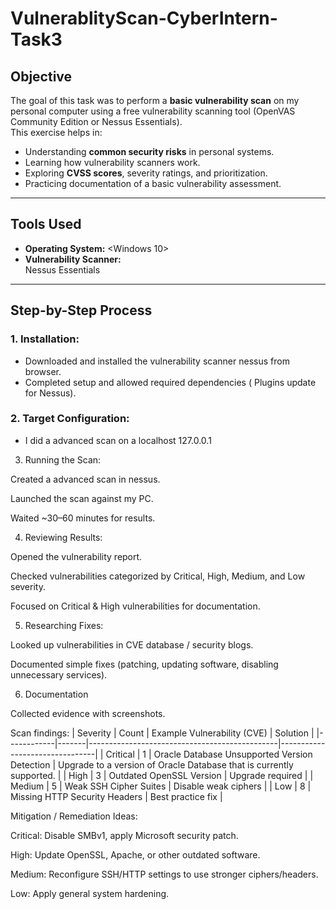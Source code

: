 # VulnerablityScan-CyberIntern-Task3
 

##  Objective  
The goal of this task was to perform a **basic vulnerability scan** on my personal computer using a free vulnerability scanning tool (OpenVAS Community Edition or Nessus Essentials).  
This exercise helps in:  
- Understanding **common security risks** in personal systems.  
- Learning how vulnerability scanners work.  
- Exploring **CVSS scores**, severity ratings, and prioritization.  
- Practicing documentation of a basic vulnerability assessment.  

---

##  Tools Used  
- **Operating System:** <Windows 10>  
- **Vulnerability Scanner:**  
    Nessus Essentials  
---

##  Step-by-Step Process  

### 1. Installation:  
- Downloaded and installed the vulnerability scanner nessus from browser.  
- Completed setup and allowed required dependencies ( Plugins update for Nessus).  

### 2. Target Configuration:  
- I did a advanced scan on a localhost 127.0.0.1

 3. Running the Scan:

Created a advanced scan in nessus.

Launched the scan against my PC.

Waited ~30–60 minutes for results.

4. Reviewing Results:

Opened the vulnerability report.

Checked vulnerabilities categorized by Critical, High, Medium, and Low severity.

Focused on Critical & High vulnerabilities for documentation.

5. Researching Fixes:

Looked up vulnerabilities in CVE database / security blogs.

Documented simple fixes (patching, updating software, disabling unnecessary services).

6. Documentation

Collected evidence with screenshots.

Scan findings:
| Severity   | Count | Example Vulnerability (CVE)                   | Solution                       |
|------------|-------|-----------------------------------------------|--------------------------------|
| Critical   | 1     | Oracle Database Unsupported Version Detection | Upgrade to a version of Oracle Database that is currently supported. |
| High       | 3     | Outdated OpenSSL Version                      | Upgrade required               |
| Medium     | 5     | Weak SSH Cipher Suites                        | Disable weak ciphers           |
| Low        | 8     | Missing HTTP Security Headers                 | Best practice fix              |



Mitigation / Remediation Ideas:

Critical: Disable SMBv1, apply Microsoft security patch.

High: Update OpenSSL, Apache, or other outdated software.

Medium: Reconfigure SSH/HTTP settings to use stronger ciphers/headers.

Low: Apply general system hardening.


